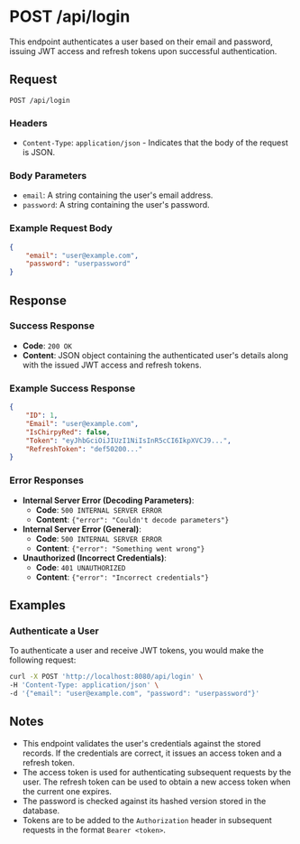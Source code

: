 # POST /api/login

This endpoint authenticates a user based on their email and password, issuing JWT access and refresh tokens upon successful authentication.

## Request

`POST /api/login`

### Headers

- `Content-Type`: `application/json` - Indicates that the body of the request is JSON.

### Body Parameters

- `email`: A string containing the user's email address.
- `password`: A string containing the user's password.

### Example Request Body

```json
{   
	"email": "user@example.com",   
	"password": "userpassword" 
}
```

## Response

### Success Response

- **Code**: `200 OK`
- **Content**: JSON object containing the authenticated user's details along with the issued JWT access and refresh tokens.

### Example Success Response

```json
{   
	"ID": 1,   
	"Email": "user@example.com",   
	"IsChirpyRed": false,   
	"Token": "eyJhbGciOiJIUzI1NiIsInR5cCI6IkpXVCJ9...",   
	"RefreshToken": "def50200..." 
}
```

### Error Responses

- **Internal Server Error (Decoding Parameters)**:
    - **Code**: `500 INTERNAL SERVER ERROR`
    - **Content**: `{"error": "Couldn't decode parameters"}`
- **Internal Server Error (General)**:
    - **Code**: `500 INTERNAL SERVER ERROR`
    - **Content**: `{"error": "Something went wrong"}`
- **Unauthorized (Incorrect Credentials)**:
    - **Code**: `401 UNAUTHORIZED`
    - **Content**: `{"error": "Incorrect credentials"}`

## Examples

### Authenticate a User

To authenticate a user and receive JWT tokens, you would make the following request:

```bash
curl -X POST 'http://localhost:8080/api/login' \
-H 'Content-Type: application/json' \
-d '{"email": "user@example.com", "password": "userpassword"}'
```

## Notes

- This endpoint validates the user's credentials against the stored records. If the credentials are correct, it issues an access token and a refresh token.
- The access token is used for authenticating subsequent requests by the user. The refresh token can be used to obtain a new access token when the current one expires.
- The password is checked against its hashed version stored in the database.
- Tokens are to be added to the `Authorization` header in subsequent requests in the format `Bearer <token>`.